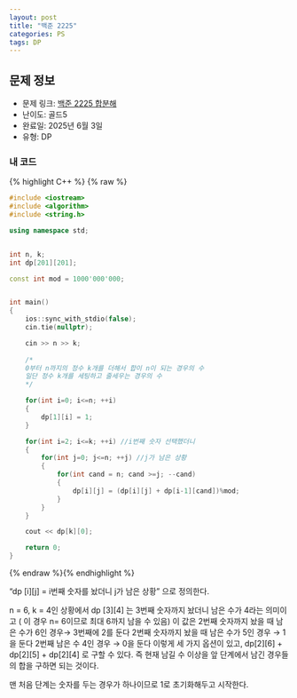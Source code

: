 ```yaml
---
layout: post
title: "백준 2225"
categories: PS
tags: DP
---
```


## 문제 정보
- 문제 링크: [백준 2225 합분해](https://www.acmicpc.net/problem/2225)
- 난이도: 골드5
- 완료일: 2025년 6월 3일
- 유형: DP

### 내 코드

{% highlight C++ %} {% raw %}
```C++
#include <iostream>
#include <algorithm>
#include <string.h>

using namespace std;


int n, k;
int dp[201][201];

const int mod = 1000'000'000;


int main()
{
    ios::sync_with_stdio(false);
    cin.tie(nullptr);

    cin >> n >> k;
    
    /*
    0부터 n까지의 정수 k개를 더해서 합이 n이 되는 경우의 수 
    일단 정수 k개를 세팅하고 줄세우는 경우의 수 
    */

    for(int i=0; i<=n; ++i)
    {
        dp[1][i] = 1;
    }

    for(int i=2; i<=k; ++i) //i번째 숫자 선택했더니
    {
        for(int j=0; j<=n; ++j) //j가 남은 상황
        {
            for(int cand = n; cand >=j; --cand)
            {
                dp[i][j] = (dp[i][j] + dp[i-1][cand])%mod;
            }
        }
    }

    cout << dp[k][0];

    return 0;
}
```
{% endraw %}{% endhighlight %}  

“dp [i][j] = i번째 숫자를 놨더니 j가 남은 상황” 으로 정의한다.

n = 6, k = 4인 상황에서 dp [3][4] 는
3번째 숫자까지 놨더니 남은 수가 4라는 의미이고 ( 이 경우 n= 6이므로 최대 6까지 남을 수 있음)
이 값은 2번째 숫자까지 놨을 때 남은 수가 6인 경우→ 3번째에 2를 둔다
2번째 숫자까지 놨을 때 남은 수가 5인 경우 → 1을 둔다
2번째 남은 수 4인 경우 → 0을 둔다 
이렇게 세 가지 옵션이 있고, dp[2][6] + dp[2][5] + dp[2][4] 로 구할 수 있다.
즉 현재 남길 수 이상을 앞 단계에서 남긴 경우들의 합을 구하면 되는 것이다. 

맨 처음 단계는 숫자를 두는 경우가 하나이므로 1로 초기화해두고 시작한다.